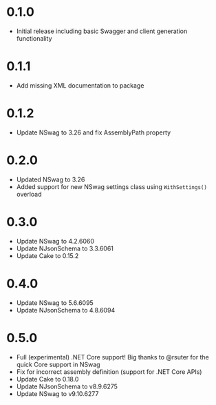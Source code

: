 # 0.1.0
- Initial release including basic Swagger and client generation functionality

# 0.1.1
- Add missing XML documentation to package

# 0.1.2
- Update NSwag to 3.26 and fix AssemblyPath property

# 0.2.0
- Updated NSwag to 3.26
- Added support for new NSwag settings class using `WithSettings()` overload 

# 0.3.0
- Update NSwag to 4.2.6060
- Update NJsonSchema to 3.3.6061
- Update Cake to 0.15.2

# 0.4.0
- Update NSwag to 5.6.6095
- Update NJsonSchema to 4.8.6094

# 0.5.0
- Full (experimental) .NET Core support! Big thanks to @rsuter for the quick Core support in NSwag
- Fix for incorrect assembly definition (support for .NET Core APIs)
- Update Cake to 0.18.0
- Update NJsonSchema to v8.9.6275
- Update NSwag to v9.10.6277